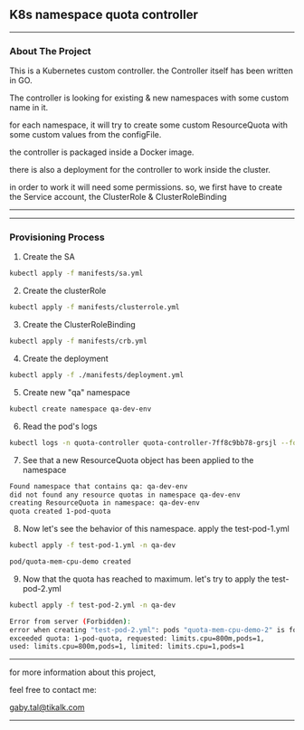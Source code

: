 

  <h2 align="left">K8s namespace quota controller</h3>



---

### About The Project

This is a Kubernetes custom controller.
the Controller itself has been written in GO.

The controller is looking for existing & new namespaces with some custom name in it.

for each namespace, it will try to create some custom ResourceQuota with some custom values from the configFile.

the controller is packaged inside a Docker image.

there is also a deployment for the controller to work inside the cluster.

in order to work it will need some permissions.
so, we first have to create the Service account, the ClusterRole & ClusterRoleBinding


--------



-----------------------------------------



### Provisioning Process

1. Create the SA
  ```sh
  kubectl apply -f manifests/sa.yml
  ```
2. Create the clusterRole
  ```sh
  kubectl apply -f manifests/clusterrole.yml
  ```
3. Create the ClusterRoleBinding
  ```sh
  kubectl apply -f manifests/crb.yml
  ```

4. Create the deployment
  ```sh
  kubectl apply -f ./manifests/deployment.yml
  ```
5. Create new "qa" namespace
  ```sh
  kubectl create namespace qa-dev-env 

  ```
6. Read the pod's logs 
  ```sh
  kubectl logs -n quota-controller quota-controller-7ff8c9bb78-grsjl --follow 

  ```
7. See that a new ResourceQuota object has been applied to the namespace
  ```sh
  Found namespace that contains qa: qa-dev-env 
did not found any resource quotas in namespace qa-dev-env 
creating ResourceQuota in namespace: qa-dev-env 
quota created 1-pod-quota 


  ```
8. Now let's see the behavior of this namespace. apply the test-pod-1.yml
  ```sh
kubectl apply -f test-pod-1.yml -n qa-dev

pod/quota-mem-cpu-demo created
  ```

9. Now that the quota has reached to maximum. let's try to apply the test-pod-2.yml
  ```sh
kubectl apply -f test-pod-2.yml -n qa-dev

Error from server (Forbidden):
 error when creating "test-pod-2.yml": pods "quota-mem-cpu-demo-2" is forbidden:
  exceeded quota: 1-pod-quota, requested: limits.cpu=800m,pods=1, 
  used: limits.cpu=800m,pods=1, limited: limits.cpu=1,pods=1
  ```



----
for more information about this project,

feel free to contact me: 

gaby.tal@tikalk.com

---